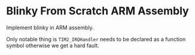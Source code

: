 # Blinky From Scratch ARM Assembly
Implement blinky in ARM assembly.

Only notable thing is `TIM2_IRQHandler` needs to be declared as a function symbol otherwise we get a hard fault.
